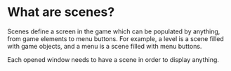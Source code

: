 # What are scenes?

Scenes define a screen in the game which can be populated by anything, from game elements to menu buttons.
For example, a level is a scene filled with game objects, and a menu is a scene filled with menu buttons.

Each opened window needs to have a scene in order to display anything.